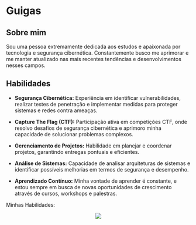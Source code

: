# Guigas

## Sobre mim

Sou uma pessoa extremamente dedicada aos estudos e apaixonada por tecnologia e segurança cibernética. Constantemente busco me aprimorar e me manter atualizado nas mais recentes tendências e desenvolvimentos nesses campos.

## Habilidades

- **Segurança Cibernética:** Experiência em identificar vulnerabilidades, realizar testes de penetração e implementar medidas para proteger sistemas e redes contra ameaças.

- **Capture The Flag (CTF):** Participação ativa em competições CTF, onde resolvo desafios de segurança cibernética e aprimoro minha capacidade de solucionar problemas complexos.

- **Gerenciamento de Projetos:** Habilidade em planejar e coordenar projetos, garantindo entregas pontuais e eficientes.

- **Análise de Sistemas:** Capacidade de analisar arquiteturas de sistemas e identificar possíveis melhorias em termos de segurança e desempenho.

- **Aprendizado Contínuo:** Minha vontade de aprender é constante, e estou sempre em busca de novas oportunidades de crescimento através de cursos, workshops e palestras.

Minhas Habilidades:

<p align="center">
  <a href="https://skillicons.dev">
    <img src="https://skillicons.dev/icons?i=git,aws,docker,grafana,vim,html" />
  </a>
</p>



